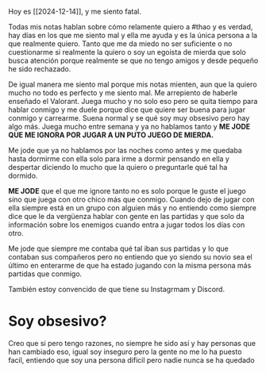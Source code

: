 
Hoy es [[2024-12-14]], y me siento fatal.

Todas mis notas hablan sobre cómo relamente quiero a #thao y es verdad, hay días en los que me siento mal y ella me ayuda y es la única persona a la que realmente quiero. Tanto que me da miedo no ser suficiente o no cuestionarme si realmente la quiero o soy un egoista de mierda que solo busca atención porque realmente se que no tengo amigos y desde pequeño he sido rechazado. 

De igual manera me siento mal porque mis notas mienten, aun que la quiero mucho no todo es perfecto y me siento mal. 
Me arrepiento de haberle enseñado el Valorant. 
Juega mucho y no solo eso pero se quita tiempo para hablar conmigo  y me duele porque dice que quiere ser buena para jugar conmigo y carrearme. Suena normal y se qué soy muy obsesivo pero hay algo más. Juega mucho entre semana y ya no hablamos tanto y **ME JODE QUE ME IGNORA POR JUGAR A UN PUTO JUEGO DE MIERDA.** 

Me jode que ya no hablamos por las noches como antes y me quedaba hasta dormirme con ella solo para irme a dormir pensando en ella y despertar diciendo lo mucho que la quiero o preguntarle qué tal ha dormido.

**ME JODE** que el que me ignore tanto no es solo porque le guste el juego sino que juega con otro chico más que conmigo. Cuando dejo de jugar con ella siempre está en un grupo con alguien más y no entiendo como siempre dice que le da vergüenza hablar con gente en las partidas y que solo da información sobre los enemigos cuando entra a jugar todos los días con otro. 

Me jode que siempre me contaba qué tal iban sus partidas y lo que contaban sus compañeros pero no entiendo que yo siendo su novio sea el último en enterarme de que ha estado jugando con la misma persona más partidas que conmigo. 

También estoy convencido de que tiene su Instagrmam y Discord.

# Soy obsesivo?

Creo que si pero tengo razones, no siempre he sido así y hay personas que han cambiado eso, igual soy inseguro pero la gente no me lo ha puesto facil, entiendo que soy una persona dificil pero nadie nunca se ha quedado